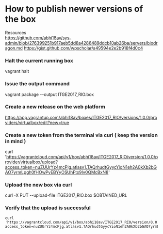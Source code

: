 # How to publish newer versions of the box

Resources  
https://github.com/abhi18av/sys-admin/blob/276399251b917aeb5dd8a4286489ddcb10ab26ba/servers/biodragon.md
https://gist.github.com/wpscholar/a49594e2e2b918f4d0c4

### Halt the current running box 

vagrant halt

### Issue the output command 

vagrant package --output ITGE2017_RIO.box

### Create a new release on the web platform 

https://app.vagrantup.com/abhi18av/boxes/ITGE2017_RIO/versions/1.0.0/providers/virtualbox/edit?new=true

### Create a new token from the terminal via curl ( keep the version in mind ) 

curl 'https://vagrantcloud.com/api/v1/box/abhi18av/ITGE2017_RIO/version/1.0.0/provider/virtualbox/upload?access_token=nuZUUrYz4mcPjg.atlasv1.TAQrhudtGyycYioN1eh2A0kXb2bGAO7yrmLpgh0fHOwPvEBYyOSUhFtx9Iv0QMcBxN8' 

### Upload the new box via curl 

curl -X PUT --upload-file ITGE2017_RIO.box $OBTAINED_URL

### Verify that the upload is successful

```
curl 'https://vagrantcloud.com/api/v1/box/abhi18av/ITGE2017_RIO/version/0.0.1/provider/virtualbox?access_token=nuZUUrYz4mcPjg.atlasv1.TAQrhudtGyycYioN1eh2A0kXb2bGAO7yrmLpgh0fHOwPvEBYyOSUhFtx9Iv0QMcBxN8'
```
